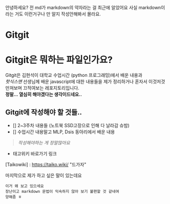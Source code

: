 안녕하세요?
전 md가 markdown의 약자라는 걸 최근에 알았어요
사실 markdown이라는 거도 이런거구나 만 알지 작성안해봐서 몰라요. <br>


Gitgit
======


# Gitgit은 뭐하는 파일인가요?
Gitgit은 김현석이 대학교 수업시간 (python 프로그래밍)에서 배운 내용과 <br> *핫식스맨* 선생님께 배운 javascript에 대한 내용들을 제가 정리하거나 혼자서 이것저것 만져보며 끄적여보는 레포지토리입니다. <br>
__정말... 열심히 해야겠다는 생각이드네요..__ 

## Gitgit에 작성해야 할 것들..
- [] 2~3주차 내용들 (노트북 SSD고장으로 인해 다 날라감 슈밤)
- [] 수업시간 내용말고 MLP, Dsis 동아리에서 배운 내용

> _작성해야하는 게 정말많아요_

</hr>
</hr>

* 태고위키 바로가기 링크

[Taikowiki] : https://taiko.wiki/ "드가자"


마지막으로 제가 하고 싶은 말이 있는데요
```
이거 왜 보고 있으세요
장난이고 markdown 문법이 익숙하지 않아 보기 불편할 것 같네여
양해좀 ㅎ 
```


